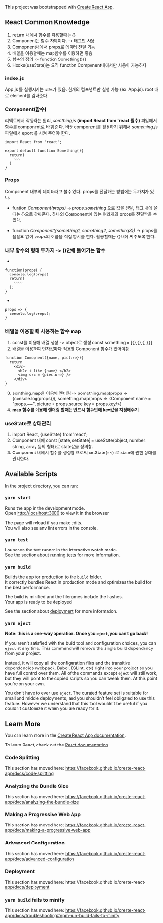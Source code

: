 This project was bootstrapped with [Create React App](https://github.com/facebook/create-react-app).

## React Common Knowledge
1. return 내에서 함수를 이용할때는 {}
2. Component는 함수 자체이다. -> 태그만 사용
3. Comopnent내에서 props로 데이터 전달 가능
4. 배열을 이용할때는 map함수를 이용하면 좋음
5. 함수의 정의 -> function Something(){}
6. Hooks(useState)는 오직 function Component내에서만 사용이 가능하다

### index.js

App.js 를 실행시키는 코드가 있음. 한개의 컴포넌트만 실행 가능 (ex. App.js). root 내로 element를 감싸준다

### Component(함수)

리액트에서 작동하는 원리, *somthing.js* **(import React from 'react 필수)** 파일에서 함수를 component로 바꿔 준다.
바꾼 component를 활용하기 위해서 *something.js*파일에서 eport 를 시켜 주어야 한다.

```
import React from 'react';

export default function Something(){
  return(
    ~~~
  )
}

```

### Props

Component 내부의 데이터라고 볼수 있다. props를 전달하는 방법에는 두가지가 있다. 

* funtion *Component(props)* -> *props.something* 으로 값을 전달, 태그 내에 쓸때는 {}으로 감싸준다. 하나의 Component에 있는 여러개의 props를 전달받을 수 있다. 

* function *Component({something1, something2, something3})* -> props를 쓸필요 없이 props의 이름을 직접 명시를 한다. 활용할때는 {}내에 써주도록 한다.

### 내부 함수의 형태 두가지 -> ()안에 들어가는 함수
* 
```
function(props) {
  console.log(props)
  return(
    ~~~~
  );
}
```

*
```
props => {
  console.log(props);
}
```

### 배열을 이용할 때 사용하는 함수 map
1. const를 이용해 배열 생성 -> object로 생성 const something = [{},{},{},{}]
2. 배열을 이용하여 인자값마다 적용할 Component 함수가 있어야함 
```
function Comopnent({name, picture}){
  return
    <div>
      <h2> i like {name} </h2>
      <img src = {piecture} />
    </div>
}  
```
3. somthing.map을 이용해 렌더링 -> something.map(props => {console.log(props)}), something.map(props => <Component name = "props.~~", picture = props.source key = props.key/>)
4. **map 함수를 이용해 렌더링 할때는 반드시 함수안에 key값을 지정해주기**

### useState로 상태관리
1. import React, {useState} from 'react';
2. Component 내에 const [state, setState] = useState(object, number, string, array 등의 형태)로 state값을 정의함.
3. Component 내에서 함수를 생성함 으로써 setState(~~) 로 state에 관한 상태를 관리한다.

## Available Scripts

In the project directory, you can run:

### `yarn start`

Runs the app in the development mode.<br />
Open [http://localhost:3000](http://localhost:3000) to view it in the browser.

The page will reload if you make edits.<br />
You will also see any lint errors in the console.

### `yarn test`

Launches the test runner in the interactive watch mode.<br />
See the section about [running tests](https://facebook.github.io/create-react-app/docs/running-tests) for more information.

### `yarn build`

Builds the app for production to the `build` folder.<br />
It correctly bundles React in production mode and optimizes the build for the best performance.

The build is minified and the filenames include the hashes.<br />
Your app is ready to be deployed!

See the section about [deployment](https://facebook.github.io/create-react-app/docs/deployment) for more information.

### `yarn eject`

**Note: this is a one-way operation. Once you `eject`, you can’t go back!**

If you aren’t satisfied with the build tool and configuration choices, you can `eject` at any time. This command will remove the single build dependency from your project.

Instead, it will copy all the configuration files and the transitive dependencies (webpack, Babel, ESLint, etc) right into your project so you have full control over them. All of the commands except `eject` will still work, but they will point to the copied scripts so you can tweak them. At this point you’re on your own.

You don’t have to ever use `eject`. The curated feature set is suitable for small and middle deployments, and you shouldn’t feel obligated to use this feature. However we understand that this tool wouldn’t be useful if you couldn’t customize it when you are ready for it.

## Learn More

You can learn more in the [Create React App documentation](https://facebook.github.io/create-react-app/docs/getting-started).

To learn React, check out the [React documentation](https://reactjs.org/).

### Code Splitting

This section has moved here: https://facebook.github.io/create-react-app/docs/code-splitting

### Analyzing the Bundle Size

This section has moved here: https://facebook.github.io/create-react-app/docs/analyzing-the-bundle-size

### Making a Progressive Web App

This section has moved here: https://facebook.github.io/create-react-app/docs/making-a-progressive-web-app

### Advanced Configuration

This section has moved here: https://facebook.github.io/create-react-app/docs/advanced-configuration

### Deployment

This section has moved here: https://facebook.github.io/create-react-app/docs/deployment

### `yarn build` fails to minify

This section has moved here: https://facebook.github.io/create-react-app/docs/troubleshooting#npm-run-build-fails-to-minify
